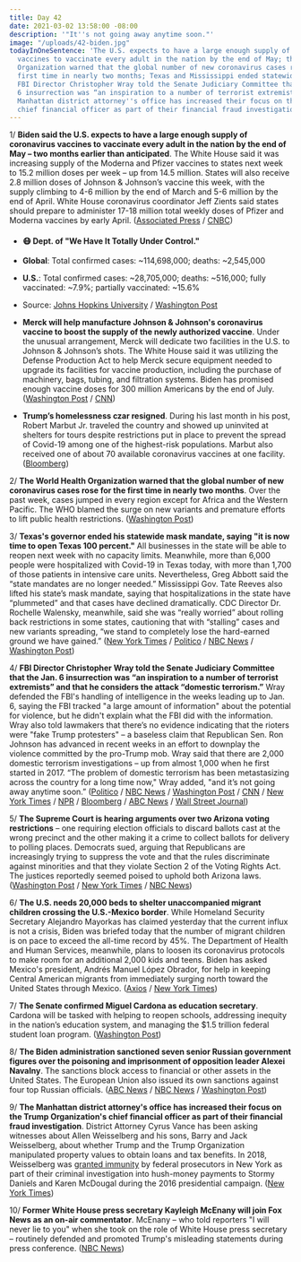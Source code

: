 ```yaml
---
title: Day 42
date: 2021-03-02 13:58:00 -08:00
description: '"It''s not going away anytime soon."'
image: "/uploads/42-biden.jpg"
todayInOneSentence: 'The U.S. expects to have a large enough supply of coronavirus
  vaccines to vaccinate every adult in the nation by the end of May; the World Health
  Organization warned that the global number of new coronavirus cases rose for the
  first time in nearly two months; Texas and Mississippi ended statewide mask mandates;
  FBI Director Christopher Wray told the Senate Judiciary Committee that the Jan.
  6 insurrection was “an inspiration to a number of terrorist extremists”; and the
  Manhattan district attorney''s office has increased their focus on the Trump Organization''s
  chief financial officer as part of their financial fraud investigation. '
---
```


1/ **Biden said the U.S. expects to have a large enough supply of coronavirus vaccines to vaccinate every adult in the nation by the end of May – two months earlier than anticipated**. The White House said it was increasing supply of the Moderna and Pfizer vaccines to states next week to 15.2 million doses per week – up from 14.5 million. States will also receive 2.8 million doses of Johnson & Johnson’s vaccine this week, with the supply climbing to 4-6 million by the end of March and 5-6 million by the end of April. White House coronavirus coordinator Jeff Zients said states should prepare to administer 17-18 million total weekly doses of Pfizer and Moderna vaccines by early April. ([Associated Press](https://apnews.com/article/merck-help-make-johnson-johnson-vaccine-9ca6f1f4c502b095531926a53abe7262) / [CNBC](https://www.cnbc.com/2021/03/02/white-house-moves-up-vaccine-supply-timeline-says-us-will-have-enough-for-every-adult-by-end-of-may.html))

* #### 😷 Dept. of "We Have It Totally Under Control."

* **Global**: Total confirmed cases: \~114,698,000; deaths: \~2,545,000

* **U.S.**: Total confirmed cases: \~28,705,000; deaths: \~516,000; fully vaccinated: \~7.9%; partially vaccinated: \~15.6%

* Source: [Johns Hopkins University](https://coronavirus.jhu.edu/map.html) / [Washington Post](https://www.washingtonpost.com/graphics/2020/health/covid-vaccine-states-distribution-doses/)

* **Merck will help manufacture Johnson & Johnson's coronavirus vaccine to boost the supply of the newly authorized vaccine**. Under the unusual arrangement, Merck will dedicate two facilities in the U.S. to Johnson & Johnson’s shots. The White House said it was utilizing the Defense Production Act to help Merck secure equipment needed to upgrade its facilities for vaccine production, including the purchase of machinery, bags, tubing, and filtration systems. Biden has promised enough vaccine doses for 300 million Americans by the end of July. ([Washington Post](https://www.washingtonpost.com/health/2021/03/02/merck-johnson-and-johnson-covid-vaccine-partnership/) / [CNN](https://www.cnn.com/2021/03/02/politics/biden-merck-johnson--johnson-vaccine/index.html))

* **Trump’s homelessness czar resigned**. During his last month in his post, Robert Marbut Jr. traveled the country and showed up uninvited at shelters for tours despite restrictions put in place to prevent the spread of Covid-19 among one of the highest-risk populations. Marbut also received one of about 70 available coronavirus vaccines at one facility. ([Bloomberg](https://www.bloomberg.com/news/articles/2021-03-02/trump-homelessness-czar-criticized-for-shelter-visits?sref=MIBMEEoj))

2/ **The World Health Organization warned that the global number of new coronavirus cases rose for the first time in nearly two months**. Over the past week, cases jumped in every region except for Africa and the Western Pacific. The WHO blamed the surge on new variants and premature efforts to lift public health restrictions. ([Washington Post](https://www.washingtonpost.com/nation/2021/03/02/coronavirus-covid-live-updates-us/#link-CJBUTIGUZBAWNH72EPO6KHJIRE))

3/ **Texas's governor ended his statewide mask mandate, saying "it is now time to open Texas 100 percent."** All businesses in the state will be able to reopen next week with no capacity limits. Meanwhile, more than 6,000 people were hospitalized with Covid-19 in Texas today, with more than 1,700 of those patients in intensive care units. Nevertheless, Greg Abbott said the “state mandates are no longer needed.” Mississippi Gov. Tate Reeves also lifted his state’s mask mandate, saying that hospitalizations in the state have “plummeted” and that cases have declined dramatically. CDC Director Dr. Rochelle Walensky, meanwhile, said she was “really worried” about rolling back restrictions in some states, cautioning that with “stalling” cases and new variants spreading, “we stand to completely lose the hard-earned ground we have gained.” ([New York Times](https://www.nytimes.com/2021/03/02/world/greg-abbott-texas-masks-reopening.html) / [Politico](https://www.politico.com/news/2021/03/02/texas-to-lift-mask-mandate-472690) / [NBC News](https://www.nbcnews.com/news/us-news/gov-greg-abbott-lift-texas-mask-mandate-open-state-100-n1259329) / [Washington Post](https://www.washingtonpost.com/nation/2021/03/02/coronavirus-covid-live-updates-us/))

4/ **FBI Director Christopher Wray told the Senate Judiciary Committee that the Jan. 6 insurrection was “an inspiration to a number of terrorist extremists” and that he considers the attack “domestic terrorism.”** Wray defended the FBI's handling of intelligence in the weeks leading up to Jan. 6, saying the FBI tracked "a large amount of information" about the potential for violence, but he didn't explain what the FBI did with the information. Wray also told lawmakers that there’s no evidence indicating that the rioters were "fake Trump protesters" – a baseless claim that Republican Sen. Ron Johnson has advanced in recent weeks in an effort to downplay the violence committed by the pro-Trump mob. Wray said that there are 2,000 domestic terrorism investigations – up from almost 1,000 when he first started in 2017. “The problem of domestic terrorism has been metastasizing across the country for a long time now," Wray added, "and it’s not going away anytime soon.” ([Politico](https://www.politico.com/news/2021/03/02/fbi-director-capitol-attack-hearing-472477) / [NBC News](https://www.nbcnews.com/politics/justice-department/fbi-director-christopher-wray-will-face-questions-capitol-riot-domestic-n1259142) / [Washington Post](https://www.washingtonpost.com/national-security/christopher-wray-fbi-capitol-riot/2021/03/01/a49d177a-7ae7-11eb-85cd-9b7fa90c8873_story.html) / [CNN](https://www.cnn.com/2021/03/02/politics/fbi-director-chris-wray-january-6-riot-hearing/index.html) / [New York Times](https://www.nytimes.com/live/2021/03/02/us/joe-biden-news/the-fbi-director-calls-the-riot-domestic-terrorism-and-defends-the-bureaus-handling-of-threats) / [NPR](https://www.npr.org/2021/03/02/972854119/wray-defends-fbis-intelligence-sharing-ahead-of-jan-6-capitol-attack) / [Bloomberg](https://www.bloomberg.com/news/articles/2021-03-02/fbi-chief-to-set-out-extremist-threat-to-u-s-after-capitol-riot?srnd=politics-vp&sref=MIBMEEoj) / [ABC News](https://abcnews.go.com/Politics/fbi-director-testifies-time-capitol-assault/story?id=76187365&cid=clicksource_4380645_5_three_posts_card_hed) / [Wall Street Journal](https://www.wsj.com/articles/fbi-director-to-testify-on-capitol-hill-about-jan-6-riots-11614681004?mod=hp_lead_pos7))

5/ **The Supreme Court is hearing arguments over two Arizona voting restrictions** – one requiring election officials to discard ballots cast at the wrong precinct and the other making it a crime to collect ballots for delivery to polling places. Democrats sued, arguing that Republicans are increasingly trying to suppress the vote and that the rules discriminate against minorities and that they violate Section 2 of the Voting Rights Act. The justices reportedly seemed poised to uphold both Arizona laws. ([Washington Post](https://www.washingtonpost.com/politics/courts_law/supreme-court-voting-rights-act/2021/03/02/3515c4d0-7b62-11eb-b3d1-9e5aa3d5220c_story.html) / [New York Times](https://www.nytimes.com/2021/03/02/us/politics/supreme-court-arizona-voting.html) / [NBC News](https://www.nbcnews.com/politics/elections/supreme-court-gop-attorney-defends-voting-restrictions-saying-they-help-n1259305))

6/ **The U.S. needs 20,000 beds to shelter unaccompanied migrant children crossing the U.S.-Mexico border**. While Homeland Security Secretary Alejandro Mayorkas has claimed yesterday that the current influx is not a crisis, Biden was briefed today that the number of migrant children is on pace to exceed the all-time record by 45%. The Department of Health and Human Services, meanwhile, plans to loosen its coronavirus protocols to make room for an additional 2,000 kids and teens. Biden has asked Mexico's president, Andrés Manuel López Obrador, for help in keeping Central American migrants from immediately surging north toward the United States through Mexico. ([Axios](https://www.axios.com/biden-immigration-child-migrant-border-aeaf0231-02d3-4c96-b139-68069c0c1189.html) / [New York Times](https://www.nytimes.com/2021/03/01/us/politics/biden-amlo-mexico.html))

7/ **The Senate confirmed Miguel Cardona as education secretary**. Cardona will be tasked with helping to reopen schools, addressing inequity in the nation’s education system, and managing the $1.5 trillion federal student loan program. ([Washington Post](https://www.washingtonpost.com/education/miguel-cardona-education-secretary/2021/03/01/67f6ed5a-7ac4-11eb-b3d1-9e5aa3d5220c_story.html))

8/ **The Biden administration sanctioned seven senior Russian government figures over the poisoning and imprisonment of opposition leader Alexei Navalny**. The sanctions block access to financial or other assets in the United States. The European Union also issued its own sanctions against four top Russian officials. ([ABC News](https://abcnews.go.com/Politics/biden-hit-russia-sanctions-opposition-leader-navalnys-poisoning/story?id=76194032) / [NBC News](https://www.nbcnews.com/news/world/u-s-eu-set-impose-sanctions-russia-n1259249) / [Washington Post](https://www.washingtonpost.com/politics/russia-biden-navalny-sanctions/2021/03/02/4367d342-7b5e-11eb-85cd-9b7fa90c8873_story.html))

9/ **The Manhattan district attorney's office has increased their focus on the Trump Organization's chief financial officer as part of their financial fraud investigation**. District Attorney Cyrus Vance has been asking witnesses about Allen Weisselberg and his sons, Barry and Jack Weisselberg, about whether Trump and the Trump Organization manipulated property values to obtain loans and tax benefits. In 2018, Weisselberg was [granted immunity](https://whatthefuckjusthappenedtoday.com/2018/08/24/day-582/#1-the-chief-financial-officer-at-the) by federal prosecutors in New York as part of their criminal investigation into hush-money payments to Stormy Daniels and Karen McDougal during the 2016 presidential campaign. ([New York Times](https://www.nytimes.com/2021/03/01/nyregion/trump-vance-investigation.html))

10/ **Former White House press secretary Kayleigh McEnany will join Fox News as an on-air commentator**. McEnany – who told reporters "I will never lie to you" when she took on the role of White House press secretary – routinely defended and promoted Trump's misleading statements during press conference. ([NBC News](https://www.nbcnews.com/media/kayleigh-mcenany-joins-fox-news-rcna327))